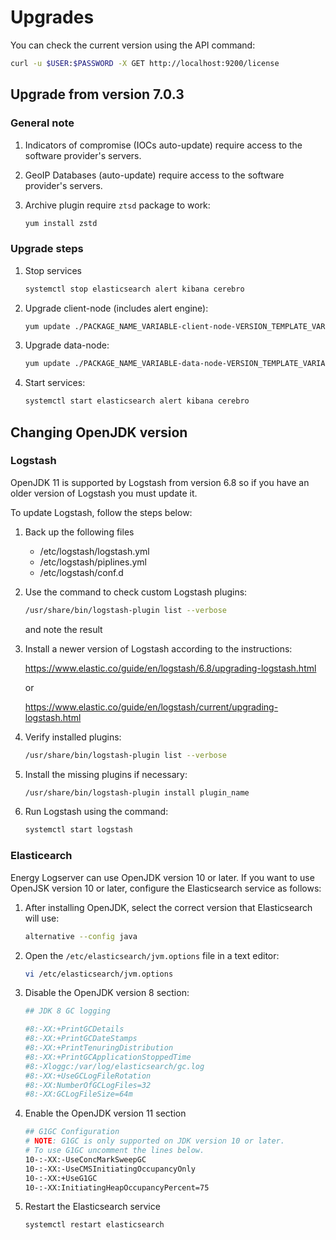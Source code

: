 # Upgrades #

 You can check the current version using the API command:
```bash
curl -u $USER:$PASSWORD -X GET http://localhost:9200/license
```

## Upgrade from version 7.0.3

### General note

1. Indicators of compromise (IOCs auto-update) require access to the software provider's servers. 

2. GeoIP Databases (auto-update) require access to the software provider's servers.

3. Archive plugin require `ztsd` package to work: 

   ```bash
   yum install zstd
   ```
### Upgrade steps

1. Stop services   

   ```bash
   systemctl stop elasticsearch alert kibana cerebro
   ```

2. Upgrade client-node (includes alert engine):

   ```bash
   yum update ./PACKAGE_NAME_VARIABLE-client-node-VERSION_TEMPLATE_VARIABLE-1.el7.x86_64.rpm
   ```
3. Upgrade data-node:   

   ```bash
   yum update ./PACKAGE_NAME_VARIABLE-data-node-VERSION_TEMPLATE_VARIABLE-1.el7.x86_64.rpm
   ```

4. Start services:
   
   ```bash
   systemctl start elasticsearch alert kibana cerebro
   ```

## Changing OpenJDK version

### Logstash

OpenJDK 11 is supported by Logstash from version 6.8 so if you have an older version of Logstash you must update it.

To update Logstash, follow the steps below:

1. Back up the following files
	
    - /etc/logstash/logstash.yml 
    - /etc/logstash/piplines.yml
    - /etc/logstash/conf.d

2. Use the command to check custom Logstash plugins:

    ```bash
    /usr/share/bin/logstash-plugin list --verbose
    ```
    and note the result

3. Install a newer version of Logstash according to the instructions:

	https://www.elastic.co/guide/en/logstash/6.8/upgrading-logstash.html
	
	or 
	
	https://www.elastic.co/guide/en/logstash/current/upgrading-logstash.html

4. Verify installed plugins:

    ```bash
    /usr/share/bin/logstash-plugin list --verbose
    ```

5. Install the missing plugins if necessary:

    ```bash
    /usr/share/bin/logstash-plugin install plugin_name
    ```

6. Run Logstash using the command:

    ```bash
    systemctl start logstash
    ```

### Elasticearch

Energy Logserver can use OpenJDK version 10 or later.
If you want to use OpenJSK version 10 or later, configure the Elasticsearch service as follows:

1. After installing OpenJDK, select the correct version that Elasticsearch will use:

    ```bash
    alternative --config java
    ```

2. Open the `/etc/elasticsearch/jvm.options` file in a text editor:

    ```bash
    vi /etc/elasticsearch/jvm.options
    ```

3. Disable the OpenJDK version 8 section:

    ```bash
    ## JDK 8 GC logging

    #8:-XX:+PrintGCDetails
    #8:-XX:+PrintGCDateStamps
    #8:-XX:+PrintTenuringDistribution
    #8:-XX:+PrintGCApplicationStoppedTime
    #8:-Xloggc:/var/log/elasticsearch/gc.log
    #8:-XX:+UseGCLogFileRotation
    #8:-XX:NumberOfGCLogFiles=32
    #8:-XX:GCLogFileSize=64m
    ```

4. Enable the OpenJDK version 11 section

    ```bash
    ## G1GC Configuration
    # NOTE: G1GC is only supported on JDK version 10 or later.
    # To use G1GC uncomment the lines below.
    10-:-XX:-UseConcMarkSweepGC
    10-:-XX:-UseCMSInitiatingOccupancyOnly
    10-:-XX:+UseG1GC
    10-:-XX:InitiatingHeapOccupancyPercent=75
    ```

5. Restart the Elasticsearch service

    ```bash
    systemctl restart elasticsearch
    ```
